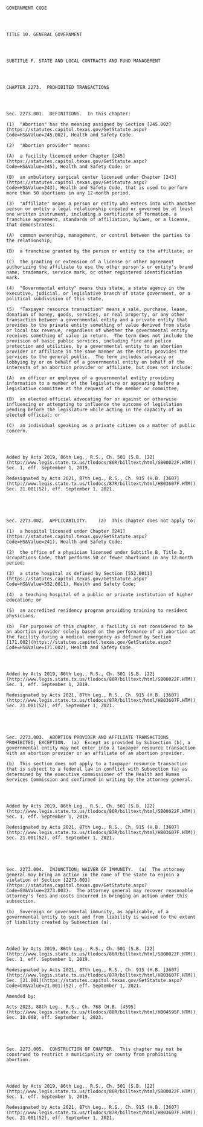 ﻿
    
    
    	
    					
    
    
    GOVERNMENT CODE
    
      
    
    
    TITLE 10. GENERAL GOVERNMENT
    
      
    
    
    SUBTITLE F. STATE AND LOCAL CONTRACTS AND FUND MANAGEMENT
    
      
    
    
    CHAPTER 2273.  PROHIBITED TRANSACTIONS
    
      
    
    
    Sec. 2273.001.  DEFINITIONS.  In this chapter:
    
    (1)  "Abortion" has the meaning assigned by Section [245.002](https://statutes.capitol.texas.gov/GetStatute.aspx?Code=HS&Value=245.002), Health and Safety Code.
    
    (2)  "Abortion provider" means:
    
    (A)  a facility licensed under Chapter [245](https://statutes.capitol.texas.gov/GetStatute.aspx?Code=HS&Value=245), Health and Safety Code; or
    
    (B)  an ambulatory surgical center licensed under Chapter [243](https://statutes.capitol.texas.gov/GetStatute.aspx?Code=HS&Value=243), Health and Safety Code, that is used to perform more than 50 abortions in any 12-month period.
    
    (3)  "Affiliate" means a person or entity who enters into with another person or entity a legal relationship created or governed by at least one written instrument, including a certificate of formation, a franchise agreement, standards of affiliation, bylaws, or a license, that demonstrates:
    
    (A)  common ownership, management, or control between the parties to the relationship;
    
    (B)  a franchise granted by the person or entity to the affiliate; or
    
    (C)  the granting or extension of a license or other agreement authorizing the affiliate to use the other person's or entity's brand name, trademark, service mark, or other registered identification mark.
    
    (4)  "Governmental entity" means this state, a state agency in the executive, judicial, or legislative branch of state government, or a political subdivision of this state.
    
    (5)  "Taxpayer resource transaction" means a sale, purchase, lease, donation of money, goods, services, or real property, or any other transaction between a governmental entity and a private entity that provides to the private entity something of value derived from state or local tax revenue, regardless of whether the governmental entity receives something of value in return.  The term does not include the provision of basic public services, including fire and police protection and utilities, by a governmental entity to an abortion provider or affiliate in the same manner as the entity provides the services to the general public.  The term includes advocacy or lobbying by or on behalf of a governmental entity on behalf of the interests of an abortion provider or affiliate, but does not include:
    
    (A)  an officer or employee of a governmental entity providing information to a member of the legislature or appearing before a legislative committee at the request of the member or committee;
    
    (B)  an elected official advocating for or against or otherwise influencing or attempting to influence the outcome of legislation pending before the legislature while acting in the capacity of an elected official; or
    
    (C)  an individual speaking as a private citizen on a matter of public concern.
    
    
    
    
    Added by Acts 2019, 86th Leg., R.S., Ch. 501 (S.B. [22](http://www.legis.state.tx.us/tlodocs/86R/billtext/html/SB00022F.HTM)), Sec. 1, eff. September 1, 2019.
    
    Redesignated by Acts 2021, 87th Leg., R.S., Ch. 915 (H.B. [3607](http://www.legis.state.tx.us/tlodocs/87R/billtext/html/HB03607F.HTM)), Sec. 21.001(52), eff. September 1, 2021.
    
    
    
    
    
    Sec. 2273.002.  APPLICABILITY.    (a)  This chapter does not apply to:
    
    (1)  a hospital licensed under Chapter [241](https://statutes.capitol.texas.gov/GetStatute.aspx?Code=HS&Value=241), Health and Safety Code;
    
    (2)  the office of a physician licensed under Subtitle B, Title 3, Occupations Code, that performs 50 or fewer abortions in any 12-month period;
    
    (3)  a state hospital as defined by Section [552.0011](https://statutes.capitol.texas.gov/GetStatute.aspx?Code=HS&Value=552.0011), Health and Safety Code;
    
    (4)  a teaching hospital of a public or private institution of higher education; or
    
    (5)  an accredited residency program providing training to resident physicians.
    
    (b)  For purposes of this chapter, a facility is not considered to be an abortion provider solely based on the performance of an abortion at the facility during a medical emergency as defined by Section [171.002](https://statutes.capitol.texas.gov/GetStatute.aspx?Code=HS&Value=171.002), Health and Safety Code.
    
    
    
    
    Added by Acts 2019, 86th Leg., R.S., Ch. 501 (S.B. [22](http://www.legis.state.tx.us/tlodocs/86R/billtext/html/SB00022F.HTM)), Sec. 1, eff. September 1, 2019.
    
    Redesignated by Acts 2021, 87th Leg., R.S., Ch. 915 (H.B. [3607](http://www.legis.state.tx.us/tlodocs/87R/billtext/html/HB03607F.HTM)), Sec. 21.001(52), eff. September 1, 2021.
    
    
    
    
    
    Sec. 2273.003.  ABORTION PROVIDER AND AFFILIATE TRANSACTIONS PROHIBITED; EXCEPTION.  (a)  Except as provided by Subsection (b), a governmental entity may not enter into a taxpayer resource transaction with an abortion provider or an affiliate of an abortion provider.
    
    (b)  This section does not apply to a taxpayer resource transaction that is subject to a federal law in conflict with Subsection (a) as determined by the executive commissioner of the Health and Human Services Commission and confirmed in writing by the attorney general.
    
    
    
    
    Added by Acts 2019, 86th Leg., R.S., Ch. 501 (S.B. [22](http://www.legis.state.tx.us/tlodocs/86R/billtext/html/SB00022F.HTM)), Sec. 1, eff. September 1, 2019.
    
    Redesignated by Acts 2021, 87th Leg., R.S., Ch. 915 (H.B. [3607](http://www.legis.state.tx.us/tlodocs/87R/billtext/html/HB03607F.HTM)), Sec. 21.001(52), eff. September 1, 2021.
    
    
    
    
    
    Sec. 2273.004.  INJUNCTION; WAIVER OF IMMUNITY.  (a)  The attorney general may bring an action in the name of the state to enjoin a violation of Section [2273.003](https://statutes.capitol.texas.gov/GetStatute.aspx?Code=GV&Value=2273.003).  The attorney general may recover reasonable attorney's fees and costs incurred in bringing an action under this subsection.
    
    (b)  Sovereign or governmental immunity, as applicable, of a governmental entity to suit and from liability is waived to the extent of liability created by Subsection (a).
    
    
    
    
    Added by Acts 2019, 86th Leg., R.S., Ch. 501 (S.B. [22](http://www.legis.state.tx.us/tlodocs/86R/billtext/html/SB00022F.HTM)), Sec. 1, eff. September 1, 2019.
    
    Redesignated by Acts 2021, 87th Leg., R.S., Ch. 915 (H.B. [3607](http://www.legis.state.tx.us/tlodocs/87R/billtext/html/HB03607F.HTM)), Sec. [21.001](https://statutes.capitol.texas.gov/GetStatute.aspx?Code=GV&Value=21.001)(52), eff. September 1, 2021.
    
    Amended by: 
    
    Acts 2023, 88th Leg., R.S., Ch. 768 (H.B. [4595](http://www.legis.state.tx.us/tlodocs/88R/billtext/html/HB04595F.HTM)), Sec. 10.008, eff. September 1, 2023.
    
    
    
    
    
    Sec. 2273.005.  CONSTRUCTION OF CHAPTER.  This chapter may not be construed to restrict a municipality or county from prohibiting abortion.
    
    
    
    
    Added by Acts 2019, 86th Leg., R.S., Ch. 501 (S.B. [22](http://www.legis.state.tx.us/tlodocs/86R/billtext/html/SB00022F.HTM)), Sec. 1, eff. September 1, 2019.
    
    Redesignated by Acts 2021, 87th Leg., R.S., Ch. 915 (H.B. [3607](http://www.legis.state.tx.us/tlodocs/87R/billtext/html/HB03607F.HTM)), Sec. 21.001(52), eff. September 1, 2021.
    
    
    
    
    				
